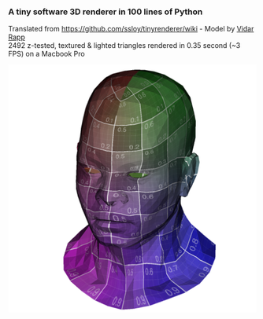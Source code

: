 ### A tiny software 3D renderer in 100 lines of Python

Translated from https://github.com/ssloy/tinyrenderer/wiki - Model by [Vidar Rapp](https://se.linkedin.com/in/vidarrapp)  
2492 z-tested, textured & lighted triangles rendered in 0.35 second (~3 FPS) on a Macbook Pro  

![](./head.png)
